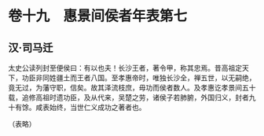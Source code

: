 # 卷十九　惠景间侯者年表第七

## 汉·司马迁

太史公读列封至便侯曰：有以也夫！长沙王者，著令甲，称其忠焉。昔高祖定天下，功臣非同姓疆土而王者八国。至孝惠帝时，唯独长沙全，禅五世，以无嗣绝，竟无过，为藩守职，信矣。故其泽流枝庶，毋功而侯者数人。及孝惠讫孝景间五十载，追修高祖时遗功臣，及从代来，吴楚之劳，诸侯子若肺腑，外国归义，封者九十有馀。咸表始终，当世仁义成功之著者也。  
  
（表略）  
  
